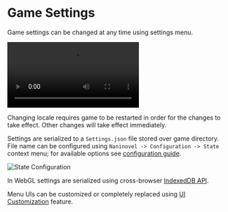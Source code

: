 # Game Settings
 
Game settings can be changed at any time using settings menu.

<video class="video" loop autoplay><source src="https://i.gyazo.com/7adb3b7c38d9479e31998fbc81860322.mp4"></video>

Changing locale requires game to be restarted in order for the changes to take effect. Other changes will take effect immediately. 

Settings are serialized to a `Settings.json` file stored over game directory. File name can be configured using `Naninovel -> Configuration -> State` context menu; for available options see [configuration guide](/guide/configuration.md#state).

![State Configuration](https://i.gyazo.com/48981c559b259e6004b9fe1a6b52993f.png)

In WebGL settings are serialized using cross-browser [IndexedDB API](https://en.wikipedia.org/wiki/Indexed_Database_API).

Menu UIs can be customized or completely replaced using [UI Customization](/guide/ui-customization.md) feature.



